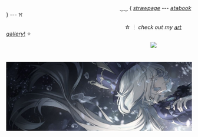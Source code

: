 

              
　　　　　　　　　　　　　　　　　　　　　　‿‿ { [𝘴𝘵𝘳𝘢𝘸𝘱𝘢𝘨𝘦](https://prettyyinpink.straw.page/) --- [𝘢𝘵𝘢𝘣𝘰𝘰𝘬](https://aevsria.atabook.org/?page=1) } --- ꕮ

　　　　　　　　　　　　　　　　　　　　　　　☆ ┊ 𝘤𝘩𝘦𝘤𝘬 𝘰𝘶𝘵 𝘮𝘺 [𝘢𝘳𝘵 𝘨𝘢𝘭𝘭𝘦𝘳𝘺!](https://aevsria-artgallery.straw.page/) ✧


　　　　　　　　　　　　　　　　　　　　　　　　　　　　![](https://komarev.com/ghpvc/?username=your-github-username&label=☆&color=blue)
                            
                      
　　　　　　　　　　![image](https://github.com/aevsria/aevsria/blob/main/i%20love%20her.jpg?raw=true)
<!--
**aevsria/aevsria** is a ✨ _special_ ✨ repository because its `README.md` (this file) appears on your GitHub profile.

Here are some ideas to get you started:

- 🔭 I’m currently working on ...
- 🌱 I’m currently learning ...
- 👯 I’m looking to collaborate on ...
- 🤔 I’m looking for help with ...
- 💬 Ask me about ...
- 📫 How to reach me: ...
- 😄 Pronouns: ...
- ⚡ Fun fact: ...
-->
